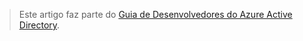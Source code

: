 > Este artigo faz parte do [Guia de Desenvolvedores do Azure Active Directory](../articles/active-directory/active-directory-developers-guide.md).

<!---HONumber=July15_HO4-->